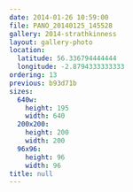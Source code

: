 ```yaml
---
date: 2014-01-26 10:59:00
file: PANO_20140125_145528
gallery: 2014-strathkinness
layout: gallery-photo
location:
  latitude: 56.336794444444
  longitude: -2.8794333333333
ordering: 13
previous: b93d71b
sizes:
  640w:
    height: 195
    width: 640
  200x200:
    height: 200
    width: 200
  96x96:
    height: 96
    width: 96
title: null
---
```

